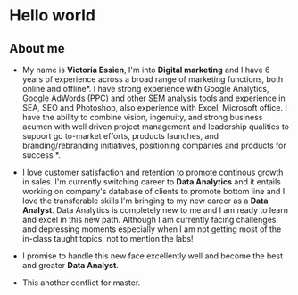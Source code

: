 # Hello world
## About me
 
* My name is **Victoria Essien**, I'm into **Digital marketing** and I have 6 years of experience across a broad range of marketing functions, both online and offline*. I have strong experience with Google Analytics, Google AdWords (PPC) and other SEM analysis tools and experience in SEA, SEO and Photoshop, also experience with Excel, Microsoft office. I have the ability to combine vision, ingenuity, and strong business acumen with well driven project management and leadership qualities to support go to-market efforts, products launches, and branding/rebranding initiatives, positioning companies and products for success *.

* I love customer satisfaction and retention to promote continous growth in sales. I'm currently switching career to **Data Analytics** and it entails working on company's database of clients to promote bottom line and I love the transferable skills I'm bringing to my new career as a **Data Analyst**. Data Analytics is completely new to me and I am ready to learn and excel in this new path. Although I am currently facing challenges and depressing moments especially when I am not getting most of the in-class taught topics, not to mention the labs!

* I promise to handle this new face excellently well and become the best and greater **Data Analyst**.

* This another conflict for master.


